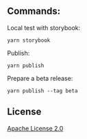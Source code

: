 
## Commands:

Local test with storybook:
```
yarn storybook
```

Publish:
```
yarn publish
```

Prepare a beta release:

```
yarn publish --tag beta
```

## License

[Apache License 2.0](LICENSE)

